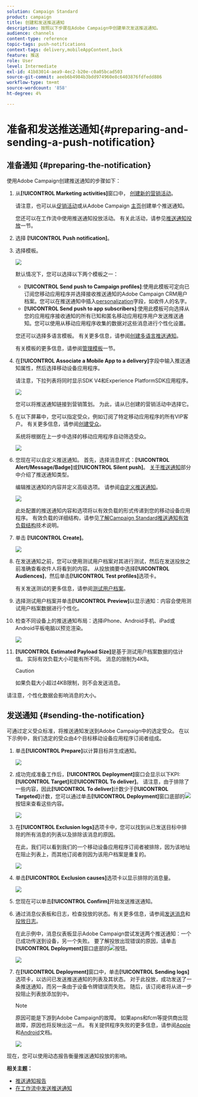 ```yaml
---
solution: Campaign Standard
product: campaign
title: 创建和发送推送通知
description: 按照以下步骤在Adobe Campaign中创建单次发送推送通知。
audience: channels
content-type: reference
topic-tags: push-notifications
context-tags: delivery,mobileAppContent,back
feature: 推送
role: User
level: Intermediate
exl-id: 41b83014-aea9-4ec2-b20e-c0a05bcad503
source-git-commit: aeeb6b4984b3bdd974960e8c6403876fdfedd886
workflow-type: tm+mt
source-wordcount: '858'
ht-degree: 4%

---
```


# 准备和发送推送通知{#preparing-and-sending-a-push-notification}

## 准备通知 {#preparing-the-notification}

使用Adobe Campaign创建推送通知的步骤如下：

1. 从&#x200B;**[!UICONTROL Marketing activities]**&#x200B;窗口中， [创建新的营销活动](../../start/using/marketing-activities.md#creating-a-marketing-activity)。

   请注意，也可以从[促销活动](../../start/using/marketing-activities.md#creating-a-marketing-activity)或从Adobe Campaign [主页](../../start/using/interface-description.md#home-page)创建单个推送通知。

   您还可以在工作流中使用推送通知投放活动。 有关此活动，请参见[推送通知投放](../../automating/using/push-notification-delivery.md)一节。

1. 选择 **[!UICONTROL Push notification]**。
1. 选择模板。

   ![](assets/push_notif_type.png)

   默认情况下，您可以选择以下两个模板之一：

   * **[!UICONTROL Send push to Campaign profiles]**:使用此模板可定向已订阅您移动应用程序并选择接收推送通知的Adobe Campaign CRM用户档案。您可以在推送通知中插入[personalization](../../designing/using/personalization.md#inserting-a-personalization-field)字段，如收件人的名字。
   * **[!UICONTROL Send push to app subscribers]**:使用此模板可向选择从您的应用程序接收通知的所有已知和匿名移动应用程序用户发送推送通知。您可以使用从移动应用程序收集的数据对这些消息进行个性化设置。

   您还可以选择多语言模板。 有关更多信息，请参阅[创建多语言推送通知](../../channels/using/creating-a-multilingual-push-notification.md)。

   有关模板的更多信息，请参阅[管理模板](../../start/using/marketing-activity-templates.md)一节。

1. 在&#x200B;**[!UICONTROL Associate a Mobile App to a delivery]**&#x200B;字段中输入推送通知属性，然后选择移动设备应用程序。

   请注意，下拉列表将同时显示SDK V4和Experience PlatformSDK应用程序。

   ![](assets/push_notif_properties.png)

   您可以将推送通知链接到营销策划。 为此，请从已创建的营销活动中选择它。

1. 在以下屏幕中，您可以指定受众，例如订阅了特定移动应用程序的所有VIP客户。 有关更多信息，请参阅[创建受众](../../audiences/using/creating-audiences.md)。

   系统将根据在上一步中选择的移动应用程序自动筛选受众。

   ![](assets/push_notif_audience.png)

1. 您现在可以自定义推送通知。 首先，选择消息样式：**[!UICONTROL Alert/Message/Badge]**&#x200B;或&#x200B;**[!UICONTROL Silent push]**。 [关于推送通知](../../channels/using/about-push-notifications.md)部分中介绍了推送通知类型。

   编辑推送通知的内容并定义高级选项。 请参阅[自定义推送通知](../../channels/using/customizing-a-push-notification.md)。

   ![](assets/push_notif_content.png)

   此处配置的推送通知内容和选项将以有效负载的形式传递到您的移动设备应用程序。 有效负载的详细结构，请参见[了解Campaign Standard推送通知有效负载结构](https://helpx.adobe.com/cn/campaign/kb/understanding-campaign-standard-push-notifications-payload-struc.html)技术说明。

1. 单击 **[!UICONTROL Create]**。

   ![](assets/push_notif_content_2.png)

1. 在发送通知之前，您可以使用测试用户档案对其进行测试，然后在发送投放之前准确查看收件人将看到的内容。 从投放摘要中选择&#x200B;**[!UICONTROL Audiences]**，然后单击&#x200B;**[!UICONTROL Test profiles]**&#x200B;选项卡。

   有关发送测试的更多信息，请参阅[测试用户档案](../../sending/using/sending-proofs.md)。

1. 选择测试用户档案并单击&#x200B;**[!UICONTROL Preview]**&#x200B;以显示通知：内容会使用测试用户档案数据进行个性化。
1. 检查不同设备上的推送通知布局：选择iPhone、Android手机、iPad或Android平板电脑以预览渲染。

   ![](assets/push_notif_preview.png)

1. **[!UICONTROL Estimated Payload Size]**&#x200B;是基于测试用户档案数据的估计值。 实际有效负载大小可能有所不同。 消息的限制为4KB。

   >[!CAUTION]
   >
   >如果负载大小超过4KB限制，则不会发送消息。

请注意，个性化数据会影响消息的大小。

## 发送通知 {#sending-the-notification}

可通过定义受众标准，将推送通知发送到Adobe Campaign中的选定受众。 在以下示例中，我们选定的受众由4个目标移动设备应用程序订阅者组成。

1. 单击&#x200B;**[!UICONTROL Prepare]**&#x200B;以计算目标并生成通知。

   ![](assets/push_send_1.png)

1. 成功完成准备工作后，**[!UICONTROL Deployment]**&#x200B;窗口会显示以下KPI:**[!UICONTROL Target]**&#x200B;和&#x200B;**[!UICONTROL To deliver]**。 请注意，由于排除了一些内容，因此&#x200B;**[!UICONTROL To deliver]**&#x200B;计数少于&#x200B;**[!UICONTROL Targeted]**&#x200B;计数，您可以通过单击&#x200B;**[!UICONTROL Deployment]**&#x200B;窗口底部的![](assets/lp_link_properties.png)按钮来查看这些内容。

   ![](assets/push_send_2.png)

1. 在&#x200B;**[!UICONTROL Exclusion logs]**&#x200B;选项卡中，您可以找到从已发送目标中排除的所有消息的列表以及排除该消息的原因。

   在此，我们可以看到我们的一个移动设备应用程序订阅者被排除，因为该地址在阻止列表上，而其他订阅者则因为该用户档案是重复的。

   ![](assets/push_send_5.png)

1. 单击&#x200B;**[!UICONTROL Exclusion causes]**&#x200B;选项卡以显示排除的消息量。

   ![](assets/push_send_7.png)

1. 您现在可以单击&#x200B;**[!UICONTROL Confirm]**&#x200B;开始发送推送通知。
1. 通过消息仪表板和日志，检查投放的状态。有关更多信息，请参阅[发送消息](../../sending/using/confirming-the-send.md)和[投放日志](../../sending/using/monitoring-a-delivery.md#delivery-logs)。

   在此示例中，消息仪表板显示Adobe Campaign尝试发送两个推送通知：一个已成功传送到设备，另一个失败。 要了解投放出现错误的原因，请单击&#x200B;**[!UICONTROL Deployment]**&#x200B;窗口底部的![](assets/lp_link_properties.png)按钮。

   ![](assets/push_send_4.png)

1. 在&#x200B;**[!UICONTROL Deployment]**&#x200B;窗口中，单击&#x200B;**[!UICONTROL Sending logs]**&#x200B;选项卡，以访问已发送推送通知的列表及其状态。 对于此投放，成功发送了一条推送通知，而另一条由于设备令牌错误而失败。 随后，该订阅者将从进一步投阻止列表放添加到中。

   >[!NOTE]
   >
   >原因可能是下游到Adobe Campaign的故障。 如果apns和fcm等提供商出现故障，原因也将反映出这一点。 有关提供程序失败的更多信息，请参阅[Apple](https://developer.apple.com/library/content/documentation/NetworkingInternet/Conceptual/RemoteNotificationsPG/CommunicatingwithAPNs.html)和[Android](https://firebase.google.com/docs/cloud-messaging/http-server-ref)文档。

   ![](assets/push_send_6.png)

现在，您可以使用动态报告衡量推送通知投放的影响。

**相关主题：**

* [推送通知报告](../../reporting/using/push-notification-report.md)
* [在工作流中发送推送通知](../../automating/using/push-notification-delivery.md)
